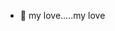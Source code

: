 - 👋 my love.....my love
<!---my love
202419-2005/202419-2005 is a ✨ special ✨ repository because its `README.md` (this file) appears on your GitHub profile.
You can click the Preview link to take a look at your changes.
--->
